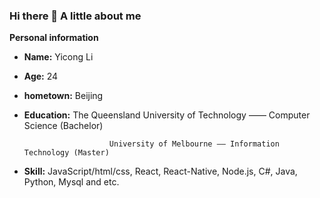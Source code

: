 ### Hi there 👋  A little about me


**Personal information**

- **Name:** Yicong Li
- **Age:** 24
- **hometown:** Beijing
- **Education:** 
                         The Queensland University of Technology —— Computer Science (Bachelor)
    
                         University of Melbourne —— Information Technology (Master)
    
- **Skill:** JavaScript/html/css, React, React-Native, Node.js, C#, Java, Python, Mysql and etc.

